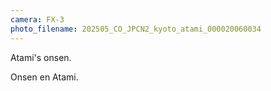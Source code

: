 ```yaml
---
camera: FX-3
photo_filename: 202505_CO_JPCN2_kyoto_atami_000020060034
---
```


Atami's onsen.

Onsen en Atami.

